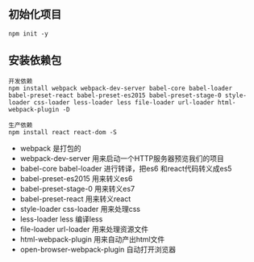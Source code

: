 ## 初始化项目
```
npm init -y
```

## 安装依赖包
```
开发依赖
npm install webpack webpack-dev-server babel-core babel-loader   babel-preset-react babel-preset-es2015 babel-preset-stage-0 style-loader css-loader less-loader less file-loader url-loader html-webpack-plugin -D

生产依赖
npm install react react-dom -S
```

- webpack 是打包的
- webpack-dev-server 用来启动一个HTTP服务器预览我们的项目
- babel-core babel-loader 进行转译，把es6 和react代码转义成es5
- babel-preset-es2015 用来转义es6
- babel-preset-stage-0 用来转义es7
- babel-preset-react 用来转义react
- style-loader css-loader 用来处理css
- less-loader less 编译less
- file-loader url-loader 用来处理资源文件
- html-webpack-plugin 用来自动产出html文件
- open-browser-webpack-plugin 自动打开浏览器